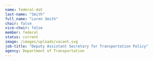 ```yaml
---
name: federal-dot
last-name: "Smith"
full_name: "Loren Smith"
chair: false
vice-chair: false
member: federal
status: current
image: /images/uploads/vacant.svg
job-title: "Deputy Assistant Secretary for Transportation Policy"
agency: Department of Transportation
---
```

